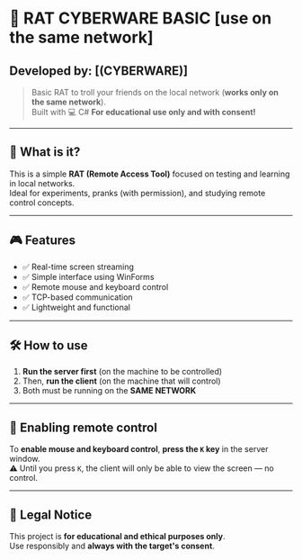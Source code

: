 # 🐀 RAT CYBERWARE BASIC  [use on the same network]

## Developed by: [(CYBERWARE)]

 > Basic RAT to troll your friends on the local network (**works only on the same network**).  
 > Built with 💻 C#
 > **For educational use only and with consent!**

---

## 🚀 What is it?

This is a simple **RAT (Remote Access Tool)** focused on testing and learning in local networks.  
Ideal for experiments, pranks (with permission), and studying remote control concepts.

---

## 🎮 Features

- ✅ Real-time screen streaming
- ✅ Simple interface using WinForms
- ✅ Remote mouse and keyboard control
- ✅ TCP-based communication
- ✅ Lightweight and functional

---

## 🛠️ How to use

1. **Run the server first** (on the machine to be controlled)
2. Then, **run the client** (on the machine that will control)
3. Both must be running on the **SAME NETWORK**

---

## 🎯 Enabling remote control

To **enable mouse and keyboard control**, **press the `K` key** in the server window.  
⚠️ Until you press `K`, the client will only be able to view the screen — no control.

---

## 📌 Legal Notice

This project is **for educational and ethical purposes only**.  
Use responsibly and **always with the target's consent**.
